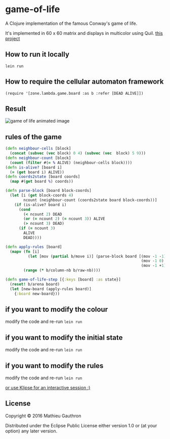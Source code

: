 # game-of-life

A Clojure implementation of the famous Conway's game of life.

It's implemented in 60 x 60 matrix and displays in multicolor using Quil. [this project](https://raw.githubusercontent.com/matlux/game-of-life/master/docs/images/qrcode.37839690.png)

## How to run it locally

    lein run
    
## How to require the cellular automaton framework

    (require '[zone.lambda.game.board :as b :refer [DEAD ALIVE]])

## Result

![game of life animated image](https://raw.githubusercontent.com/matlux/game-of-life/master/docs/images/game-of-life.gif)

## rules of the game

```clojure
(defn neighbour-cells [block]
  (concat (subvec (vec block) 0 4) (subvec (vec  block) 5 9)))
(defn neighbour-count [block]
  (count (filter #(= % ALIVE) (neighbour-cells block))))
(defn is-alive? [board i]
  (= (get board i) ALIVE))
(defn coords2state [board coords]
  (map #(get board %) coords))

(defn parse-block [board block-coords]
  (let [i (get block-coords 4)
        ncount (neighbour-count (coords2state board block-coords))]
    (if (is-alive? board i)
      (cond
        (< ncount 2) DEAD
        (or (= ncount 2) (= ncount 3)) ALIVE
        (> ncount 3) DEAD)
      (if (= ncount 3)
        ALIVE
        DEAD))))

(defn apply-rules [board]
  (mapv (fn [i]
          (let [mov (partial b/move i)] (parse-block board [(mov -1 -1) (mov 0 -1) (mov +1 -1)
                                                            (mov -1 0) i           (mov +1 0)
                                                            (mov -1 +1) (mov 0 +1) (mov +1 +1)])))
        (range (* b/column-nb b/raw-nb))))

(defn game-of-life-step [{:keys [board] :as state}]
  (reset! b/arena board)
  (let [new-board (apply-rules board)]
    {:board new-board}))
```

## if you want to modify the colour

modify the code and re-run `lein run`

## if you want to modify the initial state

modify the code and re-run `lein run`

## if you want to modify the rules

modify the code and re-run `lein run`

[or use Klipse for an interactive session :)](http://matlux.github.io/game-of-life)

## License

Copyright © 2016 Mathieu Gauthron

Distributed under the Eclipse Public License either version 1.0 or (at
your option) any later version.
